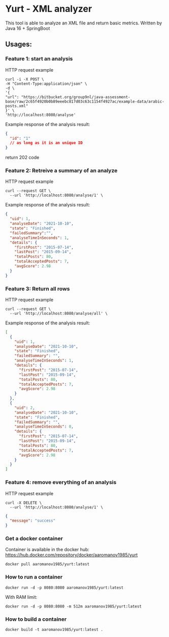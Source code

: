 # Yurt - XML analyzer

This tool is able to analyze an XML file and return basic metrics.
Written by Java 16 + SpringBoot

## Usages:

### Feature 1: start an analysis

HTTP request example

```
curl -i -X POST \
-H "Content-Type:application/json" \
-d \
'{
"url": "https://bitbucket.org/group9nl/java-assessment-base/raw/2c65f4920b0b89eeebc817d03c63c1154f4927ac/example-data/arabic-posts.xml"
}' \
'http://localhost:8080/analyse'

```

Example response of the analysis result:

```json
{
  "id": "1"
  // as long as it is an unique ID
}
```

return 202 code

### Feature 2: Retreive a summary of an analyze

HTTP request example

```
curl --request GET \
  --url 'http://localhost:8080/analyse/1' \
```

Example response of the analysis result:

```json
{
  "uid": 1,
  "analyseDate": "2021-10-10",
  "state": "Finished",
  "failedSummary":"",
  "analyseTimeInSeconds": 1,
  "details": {
    "firstPost": "2015-07-14",
    "lastPost": "2015-09-14",
    "totalPosts": 80,
    "totalAcceptedPosts": 7,
    "avgScore": 2.98
  }
}
```

### Feature 3: Return all rows

HTTP request example

```
curl --request GET \
  --url 'http://localhost:8080/analyse/all' \
```

Example response of the analysis result:

```json
[
  {
    "uid": 1,
    "analyseDate": "2021-10-10",
    "state": "Finished",
    "failedSummary": "",
    "analyseTimeInSeconds": 1,
    "details": {
      "firstPost": "2015-07-14",
      "lastPost": "2015-09-14",
      "totalPosts": 80,
      "totalAcceptedPosts": 7,
      "avgScore": 2.98
    }
  },
  {
    "uid": 2,
    "analyseDate": "2021-10-10",
    "state": "Finished",
    "failedSummary": "",
    "analyseTimeInSeconds": 0,
    "details": {
      "firstPost": "2015-07-14",
      "lastPost": "2015-09-14",
      "totalPosts": 80,
      "totalAcceptedPosts": 7,
      "avgScore": 2.98
    }
  }
]
```

### Feature 4: remove everything of an analysis

HTTP request example

```
curl -X DELETE \
  --url 'http://localhost:8080/analyse/1' \
```

```json
{
  "message": "success"
}
```

### Get a docker container

Container is available in the docker hub:
https://hub.docker.com/repository/docker/aaromanov1985/yurt

```
docker pull aaromanov1985/yurt:latest
```

### How to run a container

```
docker run -d -p 8080:8080 aaromanov1985/yurt:latest
```

With RAM limit:

```
docker run -d -p 8080:8080 -m 512m aaromanov1985/yurt:latest
```

### How to build a container

```
docker build -t aaromanov1985/yurt:latest .
```

